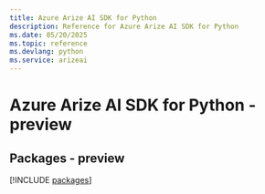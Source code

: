 ```yaml
---
title: Azure Arize AI SDK for Python
description: Reference for Azure Arize AI SDK for Python
ms.date: 05/20/2025
ms.topic: reference
ms.devlang: python
ms.service: arizeai
---
```

# Azure Arize AI SDK for Python - preview
## Packages - preview
[!INCLUDE [packages](arize-ai-index.md)]